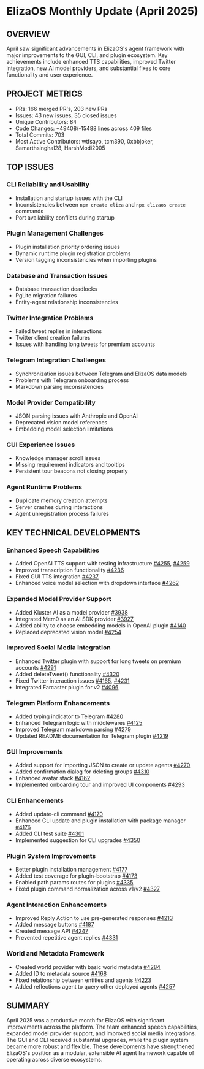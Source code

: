 # ElizaOS Monthly Update (April 2025)

## OVERVIEW
April saw significant advancements in ElizaOS's agent framework with major improvements to the GUI, CLI, and plugin ecosystem. Key achievements include enhanced TTS capabilities, improved Twitter integration, new AI model providers, and substantial fixes to core functionality and user experience.

## PROJECT METRICS
- PRs: 166 merged PR's, 203 new PRs
- Issues: 43 new issues, 35 closed issues
- Unique Contributors: 84
- Code Changes: +49408/-15488 lines across 409 files
- Total Commits: 703
- Most Active Contributors: wtfsayo, tcm390, 0xbbjoker, Samarthsinghal28, HarshModi2005

## TOP ISSUES

### CLI Reliability and Usability
- Installation and startup issues with the CLI
- Inconsistencies between `npm create eliza` and `npx elizaos create` commands
- Port availability conflicts during startup

### Plugin Management Challenges
- Plugin installation priority ordering issues
- Dynamic runtime plugin registration problems
- Version tagging inconsistencies when importing plugins

### Database and Transaction Issues
- Database transaction deadlocks
- PgLite migration failures
- Entity-agent relationship inconsistencies

### Twitter Integration Problems
- Failed tweet replies in interactions
- Twitter client creation failures
- Issues with handling long tweets for premium accounts

### Telegram Integration Challenges
- Synchronization issues between Telegram and ElizaOS data models
- Problems with Telegram onboarding process
- Markdown parsing inconsistencies

### Model Provider Compatibility
- JSON parsing issues with Anthropic and OpenAI
- Deprecated vision model references
- Embedding model selection limitations

### GUI Experience Issues
- Knowledge manager scroll issues
- Missing requirement indicators and tooltips
- Persistent tour beacons not closing properly

### Agent Runtime Problems
- Duplicate memory creation attempts
- Server crashes during interactions
- Agent unregistration process failures

## KEY TECHNICAL DEVELOPMENTS

### Enhanced Speech Capabilities
- Added OpenAI TTS support with testing infrastructure [#4255](https://github.com/elizaos/eliza/pull/4255), [#4259](https://github.com/elizaos/eliza/pull/4259)
- Improved transcription functionality [#4236](https://github.com/elizaos/eliza/pull/4236)
- Fixed GUI TTS integration [#4237](https://github.com/elizaos/eliza/pull/4237)
- Enhanced voice model selection with dropdown interface [#4262](https://github.com/elizaos/eliza/pull/4262)

### Expanded Model Provider Support
- Added Kluster AI as a model provider [#3938](https://github.com/elizaos/eliza/pull/3938)
- Integrated Mem0 as an AI SDK provider [#3927](https://github.com/elizaos/eliza/pull/3927)
- Added ability to choose embedding models in OpenAI plugin [#4140](https://github.com/elizaos/eliza/pull/4140)
- Replaced deprecated vision model [#4254](https://github.com/elizaos/eliza/pull/4254)

### Improved Social Media Integration
- Enhanced Twitter plugin with support for long tweets on premium accounts [#4291](https://github.com/elizaos/eliza/pull/4291)
- Added deleteTweet() functionality [#4320](https://github.com/elizaos/eliza/pull/4320)
- Fixed Twitter interaction issues [#4165](https://github.com/elizaos/eliza/pull/4165), [#4231](https://github.com/elizaos/eliza/pull/4231)
- Integrated Farcaster plugin for v2 [#4096](https://github.com/elizaos/eliza/pull/4096)

### Telegram Platform Enhancements
- Added typing indicator to Telegram [#4280](https://github.com/elizaos/eliza/pull/4280)
- Enhanced Telegram logic with middlewares [#4125](https://github.com/elizaos/eliza/pull/4125)
- Improved Telegram markdown parsing [#4279](https://github.com/elizaos/eliza/pull/4279)
- Updated README documentation for Telegram plugin [#4219](https://github.com/elizaos/eliza/pull/4219)

### GUI Improvements
- Added support for importing JSON to create or update agents [#4270](https://github.com/elizaos/eliza/pull/4270)
- Added confirmation dialog for deleting groups [#4310](https://github.com/elizaos/eliza/pull/4310)
- Enhanced avatar stack [#4162](https://github.com/elizaos/eliza/pull/4162)
- Implemented onboarding tour and improved UI components [#4293](https://github.com/elizaos/eliza/pull/4293)

### CLI Enhancements
- Added update-cli command [#4170](https://github.com/elizaos/eliza/pull/4170)
- Enhanced CLI update and plugin installation with package manager [#4176](https://github.com/elizaos/eliza/pull/4176)
- Added CLI test suite [#4301](https://github.com/elizaos/eliza/pull/4301)
- Implemented suggestion for CLI upgrades [#4350](https://github.com/elizaos/eliza/pull/4350)

### Plugin System Improvements
- Better plugin installation management [#4177](https://github.com/elizaos/eliza/pull/4177)
- Added test coverage for plugin-bootstrap [#4173](https://github.com/elizaos/eliza/pull/4173)
- Enabled path params routes for plugins [#4335](https://github.com/elizaos/eliza/pull/4335)
- Fixed plugin command normalization across v1/v2 [#4327](https://github.com/elizaos/eliza/pull/4327)

### Agent Interaction Enhancements
- Improved Reply Action to use pre-generated responses [#4213](https://github.com/elizaos/eliza/pull/4213)
- Added message buttons [#4187](https://github.com/elizaos/eliza/pull/4187)
- Created message API [#4247](https://github.com/elizaos/eliza/pull/4247)
- Prevented repetitive agent replies [#4331](https://github.com/elizaos/eliza/pull/4331)

### World and Metadata Framework
- Created world provider with basic world metadata [#4284](https://github.com/elizaos/eliza/pull/4284)
- Added ID to metadata source [#4168](https://github.com/elizaos/eliza/pull/4168)
- Fixed relationship between entities and agents [#4223](https://github.com/elizaos/eliza/pull/4223)
- Added reflections agent to query other deployed agents [#4257](https://github.com/elizaos/eliza/pull/4257)

## SUMMARY
April 2025 was a productive month for ElizaOS with significant improvements across the platform. The team enhanced speech capabilities, expanded model provider support, and improved social media integrations. The GUI and CLI received substantial upgrades, while the plugin system became more robust and flexible. These developments have strengthened ElizaOS's position as a modular, extensible AI agent framework capable of operating across diverse ecosystems.